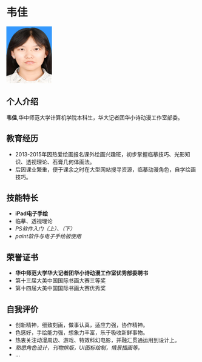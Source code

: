 # 韦佳
<img src="个人照片.jpg" alt="c" width="120" height="150" title="个人照片">

## 个人介绍

**韦佳**,华中师范大学计算机学院本科生，华大记者团华小诗动漫工作室部委。

## 教育经历
+ 2013-2015年因热爱绘画报名课外绘画兴趣班，初步掌握临摹技巧、光影知识、透视理论、石膏几何体画法。
+ 后因课业繁重，便于课余之时在大型网站搜寻资源，临摹动漫角色，自学绘画技巧。

## 技能特长
+ __iPad电子手绘__
+ 临摹、透视理论
+ *PS软件入门（上）、（下）*
+ _paint软件与电子手绘板使用_

## 荣誉证书
+ __华中师范大学华大记者团华小诗动漫工作室优秀部委聘书__
+ 第十三届大美中国国际书画大赛三等奖
+ 第十四届大美中国国际书画大赛优秀奖


## 自我评价
* 创新精神，细致刻画，做事认真，适应力强，协作精神。
* 色感好，手绘能力强，想象力丰富，乐于吸收新鲜事物。
* 热衷关注动漫周边、游戏、特效科幻电影，并融汇贯通运用到设计上。
* _熟悉角色设计，刊物排版，UI图标绘制，情景插画等。_
*  ...
